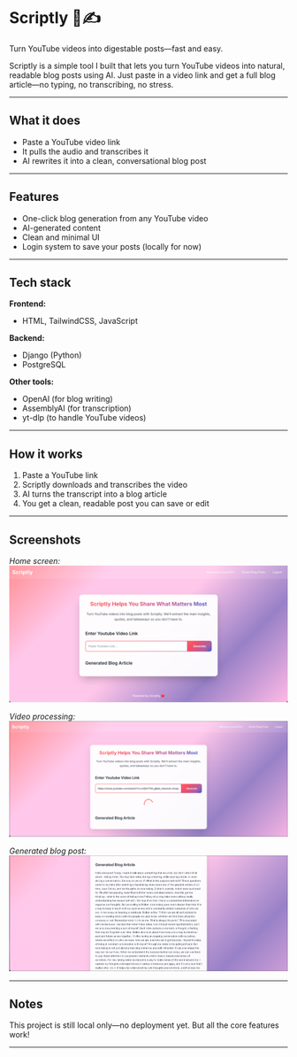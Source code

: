 # Scriptly 🎥✍️  
Turn YouTube videos into digestable posts—fast and easy.

Scriptly is a simple tool I built that lets you turn YouTube videos into natural, readable blog posts using AI. Just paste in a video link and get a full blog article—no typing, no transcribing, no stress.

---

## What it does  
- Paste a YouTube video link  
- It pulls the audio and transcribes it  
- AI rewrites it into a clean, conversational blog post  

---

## Features  
- One-click blog generation from any YouTube video  
- AI-generated content  
- Clean and minimal UI  
- Login system to save your posts (locally for now)  

---

## Tech stack  
**Frontend:**  
- HTML, TailwindCSS, JavaScript  

**Backend:**  
- Django (Python)  
- PostgreSQL

**Other tools:**  
- OpenAI (for blog writing)  
- AssemblyAI (for transcription)  
- yt-dlp (to handle YouTube videos)  

---

## How it works  
1. Paste a YouTube link  
2. Scriptly downloads and transcribes the video  
3. AI turns the transcript into a blog article  
4. You get a clean, readable post you can save or edit  

---

## Screenshots  
*Home screen:*  
![Homepage](./assets/screenshot1.png)  

*Video processing:*  
![Processing](./assets/screenshot2.png)  

*Generated blog post:*  
![Generated](./assets/screenshot3.png)  

---

## Notes  
This project is still local only—no deployment yet. But all the core features work!

---

